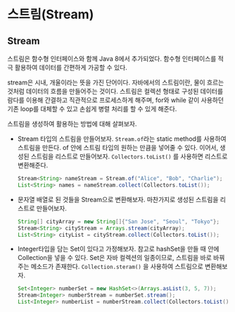 # 스트림(Stream)

## Stream

스트림은 함수형 인터페이스와 함께 Java 8에서 추가되었다. 함수형 인터페이스를 적극 활용하여 데이터를 간편하게 가공할 수 있다.

stream은 시내, 개울이라는 뜻을 가진 단어이다. 자바에서의 스트림이란, 물이 흐르는 것처럼 데이터의 흐름을 만들어주는 것이다. 스트림은 컬렉션 형태로 구성된 데이터를 람다를 이용해 간결하고 직관적으로 프로세스하게 해주며, for와 while 같이 사용하던 기존 loop를 대체할 수 있고 손쉽게 병렬 처리를 할 수 있게 해준다.

스트림을 생성하여 활용하는 방법에 대해 살펴보자.

- Stream 타입의 스트림을 만들어보자. `Stream.of`라는 static method를 사용하여 스트림을 만든다. of 안에 스트림 타입의 원하는 만큼을 넣어줄 수 있다. 이어서, 생성된 스트림을 리스트로 만들어보자. `Collectors.toList()` 를 사용하면 리스트로 변환해준다.

  ```java
  Stream<String> nameStream = Stream.of("Alice", "Bob", "Charlie");
  List<String> names = nameStream.collect(Collectors.toList());
  ```

- 문자열 배열로 된 것들을 Stream으로 변환해보자. 마찬가지로 생성된 스트림을 리스트로 만들어보자.

  ```java
  String[] cityArray = new String[]{"San Jose", "Seoul", "Tokyo"};
  Stream<String> cityStream = Arrays.stream(cityArray);
  List<String> cityList = cityStream.collect(Collectors.toList());
  ```

- Integer타입을 담는 Set이 있다고 가정해보자. 참고로 hashSet을 만들 때 안에 Collection을 넣을 수 있다. Set은 자바 컬렉션의 일종이므로, 스트림을 바로 바꿔주는 메소드가 존재한다. `Collection.steram()` 을 사용하여 스트림으로 변환해보자.

  ```java
  Set<Integer> numberSet = new HashSet<>(Arrays.asList(3, 5, 7));
  Stream<Integer> numberStream = numberSet.stream();
  List<Integer> numberList = numberStream.collect(Collectors.toList());
  ```

